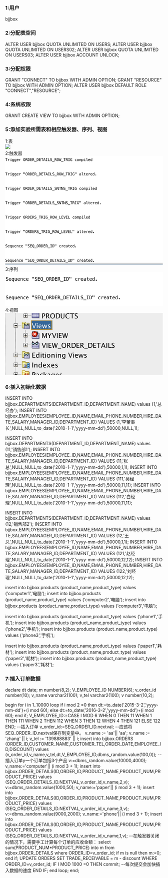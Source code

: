 ### 1:用户
bjjbox
### 2:分配表空间
ALTER USER bjjbox QUOTA UNLIMITED ON USERS;
ALTER USER bjjbox QUOTA UNLIMITED ON USERS02;
ALTER USER bjjbox QUOTA UNLIMITED ON USERS03;
ALTER USER bjjbox ACCOUNT UNLOCK;
### 3:分配权限
GRANT "CONNECT" TO bjjbox WITH ADMIN OPTION;
GRANT "RESOURCE" TO bjjbox WITH ADMIN OPTION;
ALTER USER bjjbox DEFAULT ROLE "CONNECT","RESOURCE";
### 4:系统权限
GRANT CREATE VIEW TO bjjbox WITH ADMIN OPTION;
### 5:添加实验所需表和相应触发器、序列、视图
1:表<br>
![](https://github.com/bjjbox/Oracle/blob/master/test4/image/表.png)<br>
2:触发器<br>
![](https://github.com/bjjbox/Oracle/blob/master/test4/image/触发器创建.png)<br>
3:序列<br>
![](https://github.com/bjjbox/Oracle/blob/master/test4/image/序列的创建.png)<br>
4:视图<br>
![](https://github.com/bjjbox/Oracle/blob/master/test4/image/视图.png)<br>
### 6:插入初始化数据
INSERT INTO bjjbox.DEPARTMENTS(DEPARTMENT_ID,DEPARTMENT_NAME) values (1,'总经办');
INSERT INTO bjjbox.EMPLOYEES(EMPLOYEE_ID,NAME,EMAIL,PHONE_NUMBER,HIRE_DATE,SALARY,MANAGER_ID,DEPARTMENT_ID)
  VALUES (1,'李董事长',NULL,NULL,to_date('2010-1-1','yyyy-mm-dd'),50000,NULL,1);

INSERT INTO bjjbox.DEPARTMENTS(DEPARTMENT_ID,DEPARTMENT_NAME) values (11,'销售部1');
INSERT INTO bjjbox.EMPLOYEES(EMPLOYEE_ID,NAME,EMAIL,PHONE_NUMBER,HIRE_DATE,SALARY,MANAGER_ID,DEPARTMENT_ID)
  VALUES (11,'张总',NULL,NULL,to_date('2010-1-1','yyyy-mm-dd'),50000,1,1);
INSERT INTO bjjbox.EMPLOYEES(EMPLOYEE_ID,NAME,EMAIL,PHONE_NUMBER,HIRE_DATE,SALARY,MANAGER_ID,DEPARTMENT_ID)
  VALUES (111,'吴经理',NULL,NULL,to_date('2010-1-1','yyyy-mm-dd'),50000,11,11);
INSERT INTO bjjbox.EMPLOYEES(EMPLOYEE_ID,NAME,EMAIL,PHONE_NUMBER,HIRE_DATE,SALARY,MANAGER_ID,DEPARTMENT_ID)
  VALUES (112,'白经理',NULL,NULL,to_date('2010-1-1','yyyy-mm-dd'),50000,11,11);

INSERT INTO bjjbox.DEPARTMENTS(DEPARTMENT_ID,DEPARTMENT_NAME) values (12,'销售部2');
INSERT INTO bjjbox.EMPLOYEES(EMPLOYEE_ID,NAME,EMAIL,PHONE_NUMBER,HIRE_DATE,SALARY,MANAGER_ID,DEPARTMENT_ID)
  VALUES (12,'王总',NULL,NULL,to_date('2010-1-1','yyyy-mm-dd'),50000,1,1);
INSERT INTO bjjbox.EMPLOYEES(EMPLOYEE_ID,NAME,EMAIL,PHONE_NUMBER,HIRE_DATE,SALARY,MANAGER_ID,DEPARTMENT_ID)
  VALUES (121,'赵经理',NULL,NULL,to_date('2010-1-1','yyyy-mm-dd'),50000,12,12);
INSERT INTO bjjbox.EMPLOYEES(EMPLOYEE_ID,NAME,EMAIL,PHONE_NUMBER,HIRE_DATE,SALARY,MANAGER_ID,DEPARTMENT_ID)
  VALUES (122,'刘经理',NULL,NULL,to_date('2010-1-1','yyyy-mm-dd'),50000,12,12);


insert into bjjbox.products (product_name,product_type) values ('computer1','电脑');
insert into bjjbox.products (product_name,product_type) values ('computer2','电脑');
insert into bjjbox.products (product_name,product_type) values ('computer3','电脑');

insert into bjjbox.products (product_name,product_type) values ('phone1','手机');
insert into bjjbox.products (product_name,product_type) values ('phone2','手机');
insert into bjjbox.products (product_name,product_type) values ('phone3','手机');

insert into bjjbox.products (product_name,product_type) values ('paper1','耗材');
insert into bjjbox.products (product_name,product_type) values ('paper2','耗材');
insert into bjjbox.products (product_name,product_type) values ('paper3','耗材');
### 7:插入订单数据 
declare
  dt date;
  m number(8,2);
  V_EMPLOYEE_ID NUMBER(6);
  v_order_id number(10);
  v_name varchar2(100);
  v_tel varchar2(100);
  v number(10,2);

begin
  for i in 1..10000
  loop
    if i mod 2 =0 then
      dt:=to_date('2015-3-2','yyyy-mm-dd')+(i mod 60);
    else
      dt:=to_date('2016-3-2','yyyy-mm-dd')+(i mod 60);
    end if;
    V_EMPLOYEE_ID:=CASE I MOD 6 WHEN 0 THEN 11 WHEN 1 THEN 111 WHEN 2 THEN 112
                                WHEN 3 THEN 12 WHEN 4 THEN 121 ELSE 122 END;
    --插入订单
    v_order_id:=SEQ_ORDER_ID.nextval; --应该将SEQ_ORDER_ID.nextval保存到变量中。
    v_name := 'aa'|| 'aa';
    v_name := 'zhang' || i;
    v_tel := '139888883' || i;
    insert  into bjjbox.ORDERS (ORDER_ID,CUSTOMER_NAME,CUSTOMER_TEL,ORDER_DATE,EMPLOYEE_ID,DISCOUNT)
      values (v_order_id,v_name,v_tel,dt,V_EMPLOYEE_ID,dbms_random.value(100,0));
    --插入订单y一个订单包括3个产品
    v:=dbms_random.value(10000,4000);
    v_name:='computer'|| (i mod 3 + 1);
    insert  into bjjbox.ORDER_DETAILS(ID,ORDER_ID,PRODUCT_NAME,PRODUCT_NUM,PRODUCT_PRICE)
      values (SEQ_ORDER_DETAILS_ID.NEXTVAL,v_order_id,v_name,2,v);
    v:=dbms_random.value(1000,50);
    v_name:='paper'|| (i mod 3 + 1);
    insert  into bjjbox.ORDER_DETAILS(ID,ORDER_ID,PRODUCT_NAME,PRODUCT_NUM,PRODUCT_PRICE)
      values (SEQ_ORDER_DETAILS_ID.NEXTVAL,v_order_id,v_name,3,v);
    v:=dbms_random.value(9000,2000);
    v_name:='phone'|| (i mod 3 + 1);
    insert  into bjjbox.ORDER_DETAILS(ID,ORDER_ID,PRODUCT_NAME,PRODUCT_NUM,PRODUCT_PRICE)
      values (SEQ_ORDER_DETAILS_ID.NEXTVAL,v_order_id,v_name,1,v);
    --在触发器关闭的情况下，需要手工计算每个订单的应收金额：
    select sum(PRODUCT_NUM*PRODUCT_PRICE) into m from bjjbox.ORDER_DETAILS where ORDER_ID=v_order_id;
    if m is null then
     m:=0;
    end if;
    UPDATE ORDERS SET TRADE_RECEIVABLE = m - discount WHERE ORDER_ID=v_order_id;
    IF I MOD 1000 =0 THEN
      commit; --每次提交会加快插入数据的速度
    END IF;
  end loop;
end;
